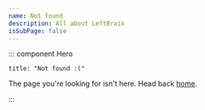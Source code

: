 ```yaml
---
name: Not found
description: All about LeftBrain
isSubPage: false
---
```

::: component Hero
~~~
title: "Not found :("
~~~

The page you're looking for isn't here. Head back [home](/).

:::
